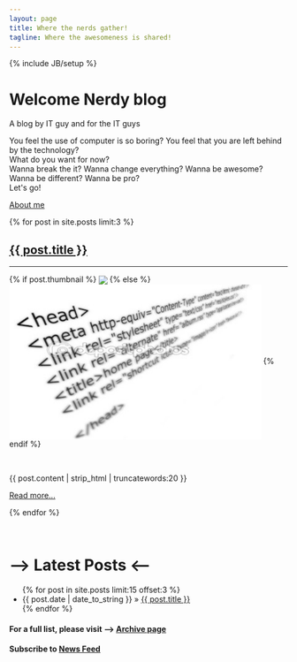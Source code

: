 ```yaml
---
layout: page
title: Where the nerds gather!
tagline: Where the awesomeness is shared!
---
```

{% include JB/setup %}

<div class="hero-unit">
  <h1>Welcome Nerdy blog</h1>
  <p>A blog by IT guy and for the IT guys</p>
  <p>You feel the use of computer is so boring? You feel that you are left
  behind by the technology?<br />
  What do you want for now?<br />
  Wanna break the it? Wanna change everything? Wanna be awesome? Wanna
  be different? Wanna be pro?<br />
  Let's go!</p>
  <p><a class="btn btn-primary btn-large" href="/about.html">About me</a></p>
</div>

<div class="row">
  {% for post in site.posts limit:3 %}
  <div class="span4">
    <a href="{{ BASE_PATH }}{{ post.url }}"><h2>{{ post.title }}</h2></a>
	<hr />
	<p>{% if post.thumbnail %}
	<img src="{{ post.thumbnail }}" style="height: 280px" align="center" />
	{% else %}
	<img src="/assets/themes/tmtxt-responsive/images/no-thumnail.jpg"
  style="height: 280px" align="center" />
	{% endif %}</p>
	<p>&nbsp;</p>
	<p>
	{{ post.content | strip_html | truncatewords:20 }}
	</p>
	<p>
	<a class="btn" href="{{ BASE_PATH }}{{ post.url }}">Read more...</a>
	</p>
  </div>
  {% endfor %}
</div>

<p>&nbsp;</p>

<h1>--&gt; Latest Posts &lt;--</h1>
<ul class="posts">  
	{% for post in site.posts limit:15 offset:3 %}  
	   <li>  
		   <span>{{ post.date | date_to_string }}</span> &raquo;  
		   <a href="{{ BASE_PATH }}{{ post.url }}">  
		   {{ post.title }}</a>  
	   </li>  
	{% endfor %}  
</ul>

#### For a full list, please visit --> [Archive page](/archive.html)

#### Subscribe to [News Feed](/atom.xml)
